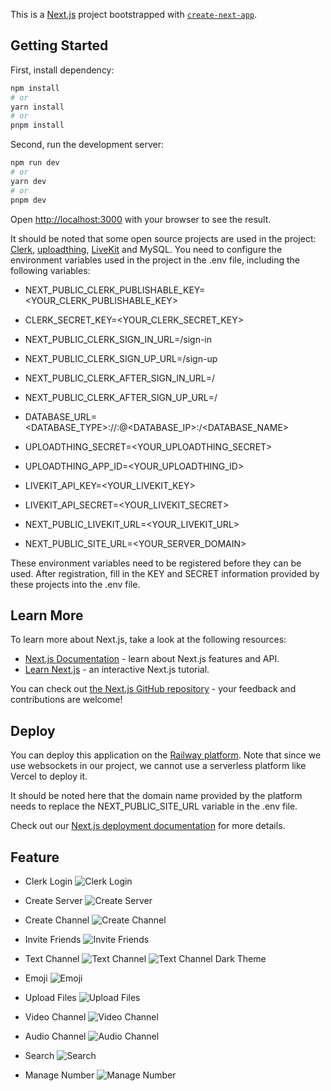 This is a [Next.js](https://nextjs.org/) project bootstrapped with [`create-next-app`](https://github.com/vercel/next.js/tree/canary/packages/create-next-app).

## Getting Started
First, install dependency:

```bash
npm install
# or
yarn install
# or
pnpm install
```

Second, run the development server:

```bash
npm run dev
# or
yarn dev
# or
pnpm dev
```

Open [http://localhost:3000](http://localhost:3000) with your browser to see the result.

It should be noted that some open source projects are used in the project: [Clerk](https://clerk.com/), [uploadthing](https://uploadthing.com/), [LiveKit](https://livekit.io/) and MySQL. You need to configure the environment variables used in the project in the .env file, including the following variables:
- NEXT_PUBLIC_CLERK_PUBLISHABLE_KEY=<YOUR_CLERK_PUBLISHABLE_KEY>
- CLERK_SECRET_KEY=<YOUR_CLERK_SECRET_KEY>

- NEXT_PUBLIC_CLERK_SIGN_IN_URL=/sign-in
- NEXT_PUBLIC_CLERK_SIGN_UP_URL=/sign-up
- NEXT_PUBLIC_CLERK_AFTER_SIGN_IN_URL=/
- NEXT_PUBLIC_CLERK_AFTER_SIGN_UP_URL=/

- DATABASE_URL=<DATABASE_TYPE>://<USERNAME>:<PASSWORD>@<DATABASE_IP>:<PORT>/<DATABASE_NAME>

- UPLOADTHING_SECRET=<YOUR_UPLOADTHING_SECRET>
- UPLOADTHING_APP_ID=<YOUR_UPLOADTHING_ID>

- LIVEKIT_API_KEY=<YOUR_LIVEKIT_KEY>
- LIVEKIT_API_SECRET=<YOUR_LIVEKIT_SECRET>
- NEXT_PUBLIC_LIVEKIT_URL=<YOUR_LIVEKIT_URL>

- NEXT_PUBLIC_SITE_URL=<YOUR_SERVER_DOMAIN>

These environment variables need to be registered before they can be used. After registration, fill in the KEY and SECRET information provided by these projects into the .env file.

## Learn More

To learn more about Next.js, take a look at the following resources:

- [Next.js Documentation](https://nextjs.org/docs) - learn about Next.js features and API.
- [Learn Next.js](https://nextjs.org/learn) - an interactive Next.js tutorial.

You can check out [the Next.js GitHub repository](https://github.com/vercel/next.js/) - your feedback and contributions are welcome!

## Deploy
You can deploy this application on the [Railway platform](https://railway.app/). Note that since we use websockets in our project, we cannot use a serverless platform like Vercel to deploy it.

It should be noted here that the domain name provided by the platform needs to replace the NEXT_PUBLIC_SITE_URL variable in the .env file.

Check out our [Next.js deployment documentation](https://nextjs.org/docs/deployment) for more details.


## Feature
- Clerk Login
![Clerk Login](/assets/img/login.png)

- Create Server
![Create Server](/assets/img/customize%20server.png)

- Create Channel
![Create Channel](/assets/img/create%20channel.png)

- Invite Friends
![Invite Friends](/assets/img/invite%20user.png)

- Text Channel
![Text Channel](/assets/img/text%20channel%20light%20theme.png)
![Text Channel Dark Theme](/assets/img/text%20channel%20dark%20theme.png)

- Emoji
![Emoji](/assets/img/emoji.png)

- Upload Files
![Upload Files](/assets/img/upload.png)

- Video Channel
![Video Channel](/assets/img/video.png)

- Audio Channel
![Audio Channel](/assets/img/audio.png)

- Search
![Search](/assets/img/search.png)

- Manage Number
![Manage Number](/assets/img/manage%20number.png)

